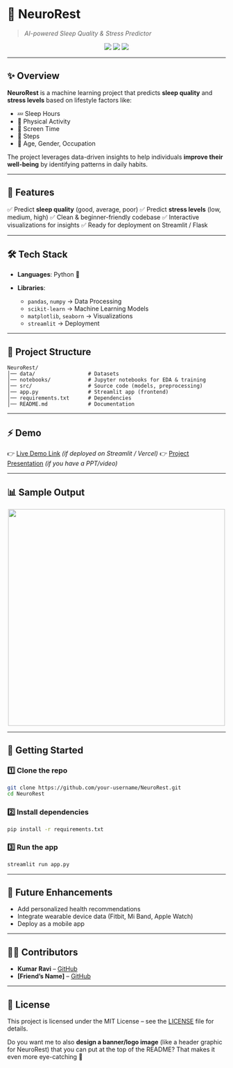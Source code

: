 # 🧠 NeuroRest

> *AI-powered Sleep Quality & Stress Predictor*

<p align="center">
  <img src="https://img.shields.io/badge/Status-Active-success?style=flat-square" />
  <img src="https://img.shields.io/badge/License-MIT-blue?style=flat-square" />
  <img src="https://img.shields.io/github/stars/your-username/NeuroRest?style=social" />
</p>

---

## ✨ Overview

**NeuroRest** is a machine learning project that predicts **sleep quality** and **stress levels** based on lifestyle factors like:

* 💤 Sleep Hours
* 🚶 Physical Activity
* 📱 Screen Time
* 👣 Steps
* 👤 Age, Gender, Occupation

The project leverages data-driven insights to help individuals **improve their well-being** by identifying patterns in daily habits.

---

## 🎯 Features

✅ Predict **sleep quality** (good, average, poor)
✅ Predict **stress levels** (low, medium, high)
✅ Clean & beginner-friendly codebase
✅ Interactive visualizations for insights
✅ Ready for deployment on Streamlit / Flask

---

## 🛠️ Tech Stack

* **Languages**: Python 🐍
* **Libraries**:

  * `pandas`, `numpy` → Data Processing
  * `scikit-learn` → Machine Learning Models
  * `matplotlib`, `seaborn` → Visualizations
  * `streamlit` → Deployment

---

## 📂 Project Structure

```
NeuroRest/
│── data/                 # Datasets  
│── notebooks/            # Jupyter notebooks for EDA & training  
│── src/                  # Source code (models, preprocessing)  
│── app.py                # Streamlit app (frontend)  
│── requirements.txt      # Dependencies  
│── README.md             # Documentation  
```

---

## ⚡ Demo

👉 [Live Demo Link](#) *(if deployed on Streamlit / Vercel)*
👉 [Project Presentation](#) *(if you have a PPT/video)*

---

## 📊 Sample Output

<p align="center">
  <img src="https://github.com/your-username/NeuroRest/assets/sample-output-graph.png" width="500"/>
</p>  

---

## 🚀 Getting Started

### 1️⃣ Clone the repo

```bash
git clone https://github.com/your-username/NeuroRest.git
cd NeuroRest
```

### 2️⃣ Install dependencies

```bash
pip install -r requirements.txt
```

### 3️⃣ Run the app

```bash
streamlit run app.py
```

---

## 🌱 Future Enhancements

* Add personalized health recommendations
* Integrate wearable device data (Fitbit, Mi Band, Apple Watch)
* Deploy as a mobile app

---

## 👨‍💻 Contributors

* **Kumar Ravi** – [GitHub](https://github.com/krRaviongit)
* **\[Friend’s Name]** – [GitHub](https://github.com/friend-username)

---

## 📜 License

This project is licensed under the MIT License – see the [LICENSE](LICENSE) file for details.

Do you want me to also **design a banner/logo image** (like a header graphic for NeuroRest) that you can put at the top of the README? That makes it even more eye-catching 👀
